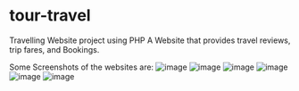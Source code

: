 # tour-travel
Travelling Website project using PHP
A Website that provides travel reviews, trip fares, and Bookings.

Some Screenshots of the websites are:
![image](https://user-images.githubusercontent.com/66348273/166143729-b2a118df-6481-417b-93f6-4535b06bb52f.png)
![image](https://user-images.githubusercontent.com/66348273/166143758-5eb00e9f-ea0e-417d-8595-e75b39e8df74.png)
![image](https://user-images.githubusercontent.com/66348273/166143770-2a1d0aee-e183-469a-bc19-f1779de58fbe.png)
![image](https://user-images.githubusercontent.com/66348273/166143788-2cf6db52-f204-4718-b55e-56a69f8937db.png)
![image](https://user-images.githubusercontent.com/66348273/166143812-c8ab043f-0bdb-47d9-9c78-72b96d1caafa.png)
![image](https://user-images.githubusercontent.com/66348273/166143820-21bcaae4-7926-4a10-906a-d2ec086d9328.png)
